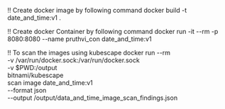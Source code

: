 !! Create docker image by following command 
docker build -t date_and_time:v1 .

!! Create docker Container by following command 
docker run -it --rm -p 8080:8080 --name pruthvi_con date_and_time:v1

!! To scan the images using kubescape 
docker run --rm \
  -v /var/run/docker.sock:/var/run/docker.sock \
  -v $PWD:/output \
  bitnami/kubescape \
  scan image date_and_time:v1 \
  --format json \
  --output /output/data_and_time_image_scan_findings.json
